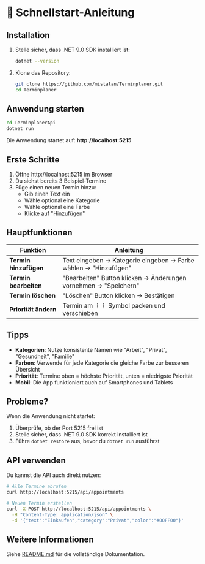 # 🚀 Schnellstart-Anleitung

## Installation

1. Stelle sicher, dass .NET 9.0 SDK installiert ist:
   ```bash
   dotnet --version
   ```

2. Klone das Repository:
   ```bash
   git clone https://github.com/mistalan/Terminplaner.git
   cd Terminplaner
   ```

## Anwendung starten

```bash
cd TerminplanerApi
dotnet run
```

Die Anwendung startet auf: **http://localhost:5215**

## Erste Schritte

1. Öffne http://localhost:5215 im Browser
2. Du siehst bereits 3 Beispiel-Termine
3. Füge einen neuen Termin hinzu:
   - Gib einen Text ein
   - Wähle optional eine Kategorie
   - Wähle optional eine Farbe
   - Klicke auf "Hinzufügen"

## Hauptfunktionen

| Funktion | Anleitung |
|----------|-----------|
| **Termin hinzufügen** | Text eingeben → Kategorie eingeben → Farbe wählen → "Hinzufügen" |
| **Termin bearbeiten** | "Bearbeiten" Button klicken → Änderungen vornehmen → "Speichern" |
| **Termin löschen** | "Löschen" Button klicken → Bestätigen |
| **Priorität ändern** | Termin am ⋮⋮ Symbol packen und verschieben |

## Tipps

- **Kategorien**: Nutze konsistente Namen wie "Arbeit", "Privat", "Gesundheit", "Familie"
- **Farben**: Verwende für jede Kategorie die gleiche Farbe zur besseren Übersicht
- **Priorität**: Termine oben = höchste Priorität, unten = niedrigste Priorität
- **Mobil**: Die App funktioniert auch auf Smartphones und Tablets

## Probleme?

Wenn die Anwendung nicht startet:

1. Überprüfe, ob der Port 5215 frei ist
2. Stelle sicher, dass .NET 9.0 SDK korrekt installiert ist
3. Führe `dotnet restore` aus, bevor du `dotnet run` ausführst

## API verwenden

Du kannst die API auch direkt nutzen:

```bash
# Alle Termine abrufen
curl http://localhost:5215/api/appointments

# Neuen Termin erstellen
curl -X POST http://localhost:5215/api/appointments \
  -H "Content-Type: application/json" \
  -d '{"text":"Einkaufen","category":"Privat","color":"#00FF00"}'
```

## Weitere Informationen

Siehe [README.md](README.md) für die vollständige Dokumentation.

